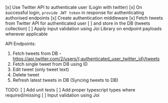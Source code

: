 
[x] Use Twitter API to authenticate user (Login with twitter)
[x] On successful login, `provide JWT token` in response for authenticating authorised endpoints
[x] Create authentication middleware
[x] Fetch tweets from Twitter API for authenticated user
[ ] and store in the DB (tweets collection)
[ ] Apply input validation using Joi Library on endpoint payloads wherever applicable


API Endpoints:
1. Fetch tweets from DB - https://api.twitter.com/2/users/{:authenticated_user_twitter_id}/tweets
2. Fetch single tweet from DB using ID
3. Edit tweet (only tweet text)
4. Delete tweet
5. Refresh latest tweets in DB (Syncing tweets to DB)

TODO:
[ ] Add unit tests
[ ] Add proper typescript types where required/missing
[ ] Input validation using Joi